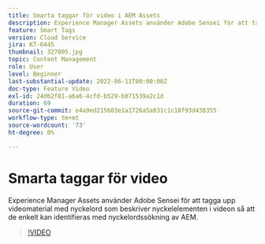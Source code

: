 ```yaml
---
title: Smarta taggar för video i AEM Assets
description: Experience Manager Assets använder Adobe Sensei för att tagga upp videomaterial med nyckelord som beskriver nyckelelementen i videon så att de enkelt kan identifieras med nyckelordssökning av AEM.
feature: Smart Tags
version: Cloud Service
jira: KT-6445
thumbnail: 327005.jpg
topic: Content Management
role: User
level: Beginner
last-substantial-update: 2022-06-11T00:00:00Z
doc-type: Feature Video
exl-id: 24d62f81-a6a6-4cfd-b529-b071539a2c1d
duration: 69
source-git-commit: e4a9ed215603e1a1726a5a031c1c18f93d438355
workflow-type: tm+mt
source-wordcount: '73'
ht-degree: 0%

---
```


# Smarta taggar för video

Experience Manager Assets använder Adobe Sensei för att tagga upp videomaterial med nyckelord som beskriver nyckelelementen i videon så att de enkelt kan identifieras med nyckelordssökning av AEM.

>[!VIDEO](https://video.tv.adobe.com/v/327005?quality=12&learn=on)
